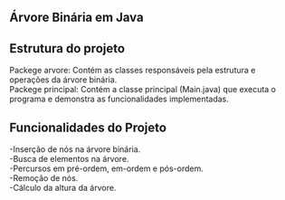 ## Árvore Binária em Java



  ## Estrutura do projeto
  Packege arvore: Contém as classes responsáveis pela estrutura e operações da árvore binária.
   <br/>
  Packege principal: Contém a classe principal (Main.java) que executa o programa e demonstra as funcionalidades implementadas.



  ## Funcionalidades  do Projeto
  
  -Inserção de nós na árvore binária.
  <br/>
  -Busca de elementos na árvore.
   <br/>
  -Percursos em pré-ordem, em-ordem e pós-ordem.
   <br/>
  -Remoção de nós.
   <br/>
  -Cálculo da altura da árvore.
